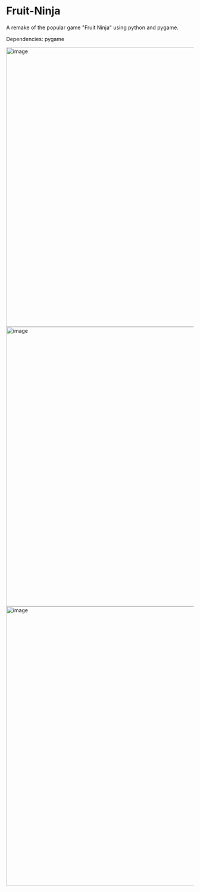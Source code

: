 # Fruit-Ninja
A remake of the popular game "Fruit Ninja" using python and pygame.

Dependencies:
  pygame



<img width="751" alt="image" src="https://github.com/gogoguy/Fruit-Ninja/assets/9537698/6c65e72e-8d8c-451a-b0b2-47bb6786594d">
<img width="751" alt="image" src="https://github.com/gogoguy/Fruit-Ninja/assets/9537698/9b6c037d-dc0d-4805-a466-d943736cefbf">
<img width="751" alt="image" src="https://github.com/gogoguy/Fruit-Ninja/assets/9537698/53d8daea-84f9-41a4-95c9-2304c2339d66">
